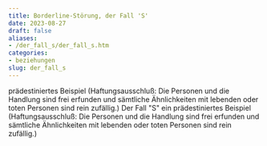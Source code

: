 ```yaml
---
title: Borderline-Störung, der Fall 'S'
date: 2023-08-27
draft: false
aliases:
- /der_fall_s/der_fall_s.htm
categories:
- beziehungen
slug: der_fall_s
---
```

prädestiniertes Beispiel (Haftungsausschluß: Die Personen und die
Handlung sind frei erfunden und sämtliche Ähnlichkeiten mit lebenden
oder toten Personen sind rein zufällig.)
Der Fall "S" ein
prädestiniertes Beispiel
(Haftungsausschluß: Die Personen und die
Handlung sind frei erfunden und sämtliche Ähnlichkeiten mit lebenden
oder toten Personen sind rein zufällig.)
